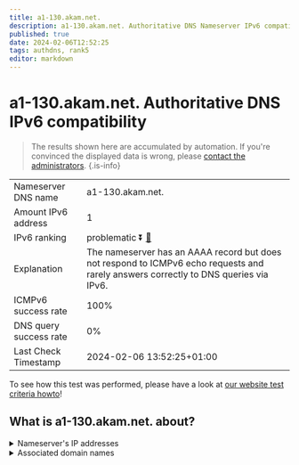 ```yaml
---
title: a1-130.akam.net.
description: a1-130.akam.net. Authoritative DNS Nameserver IPv6 compatibility
published: true
date: 2024-02-06T12:52:25
tags: authdns, rank5
editor: markdown
---
```


# a1-130.akam.net. Authoritative DNS IPv6 compatibility

> The results shown here are accumulated by automation. If you're convinced the displayed data is wrong, please [contact the administrators](/howto/chat). 
{.is-info}




|   |   |
| - | - |
| Nameserver DNS name | a1-130.akam.net.
| Amount IPv6 address | 1
| IPv6 ranking | problematic :arrow_double_down: [🔗](/howto/ranking) |
| Explanation | The nameserver has an AAAA record but does not respond to ICMPv6 echo requests and rarely answers correctly to DNS queries via IPv6. |
| ICMPv6 success rate | 100%|
| DNS query success rate | 0% |
| Last Check Timestamp | 2024-02-06 13:52:25+01:00 |

To see how this test was performed, please have a look at [our website test criteria howto](/howto/testcriteria/authdns)!


## What is a1-130.akam.net. about?




<details>
<summary>Nameserver's IP addresses</summary>

2600:1401:2::82

</details>



<details>
<summary>Associated domain names</summary>

www.peacocktv.com

</details>
